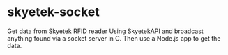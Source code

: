 # skyetek-socket

Get data from Skyetek RFID reader Using SkyetekAPI and broadcast anything found via a socket server in C. Then use a Node.js app to get the data.